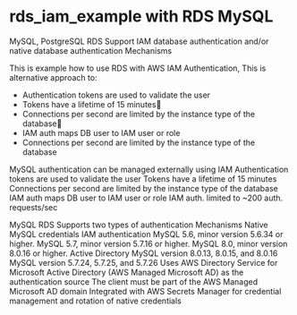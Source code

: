 # rds_iam_example with RDS MySQL

MySQL, PostgreSQL RDS Support IAM database authentication and/or native database authentication Mechanisms

This is example how to use RDS with AWS IAM Authentication, This is alternative approach to:

- Authentication tokens are used to validate the user
- Tokens have a lifetime of 15 minutes
- Connections per second are limited by the instance type of the database
- IAM auth maps DB user to IAM user or role
- Connections per second are limited by the instance type of the database

MySQL authentication can be managed externally using IAM
Authentication tokens are used to validate the user
Tokens have a lifetime of 15 minutes
Connections per second are limited by the instance type of the database
IAM auth maps DB user to IAM user or role
IAM auth. limited to ~200 auth. requests/sec

MySQL RDS Supports two types of authentication Mechanisms
Native MySQL credentials
IAM authentication
MySQL 5.6, minor version 5.6.34 or higher.
MySQL 5.7, minor version 5.7.16 or higher.
MySQL 8.0, minor version 8.0.16 or higher.
Active Directory
MySQL version 8.0.13, 8.0.15, and 8.0.16
MySQL version 5.7.24, 5.7.25, and 5.7.26
Uses AWS Directory Service for Microsoft Active Directory (AWS Managed Microsoft AD) as the authentication source
The client must be part of the AWS Managed Microsoft AD domain
Integrated with AWS Secrets Manager for credential management and rotation of native credentials